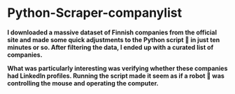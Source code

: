 # Python-Scraper-companylist

**I downloaded a massive dataset of Finnish companies from the official site and made some quick adjustments to the Python script 🐞 in just ten minutes or so. After filtering the data, I ended up with a curated list of companies.**

**What was particularly interesting was verifying whether these companies had LinkedIn profiles. Running the script made it seem as if a robot 🤖  was controlling the mouse and operating the computer.** 
